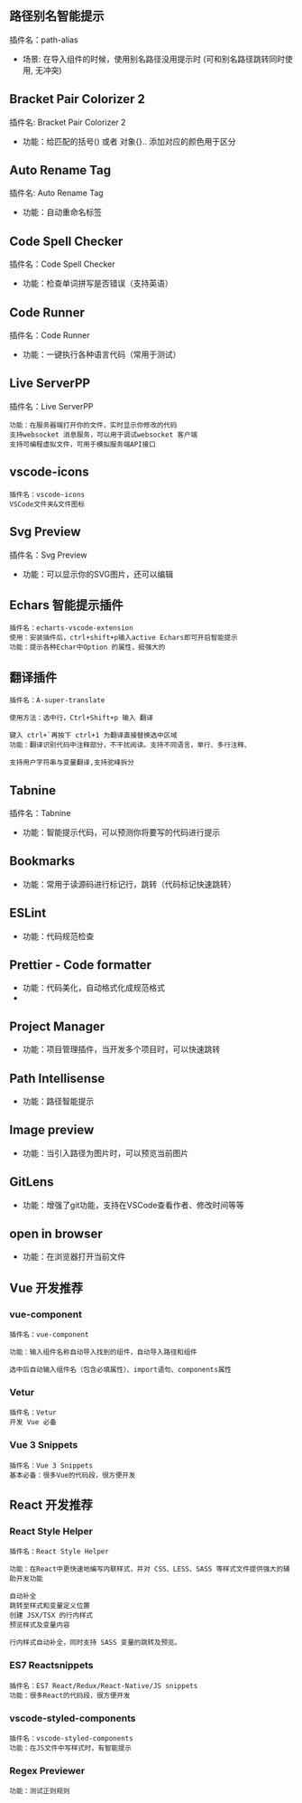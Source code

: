 ## 路径别名智能提示
插件名：path-alias
- 场景: 在导入组件的时候，使用别名路径没用提示时 (可和别名路径跳转同时使用, 无冲突)

## Bracket Pair Colorizer 2
插件名: Bracket Pair Colorizer 2
- 功能：给匹配的括号() 或者 对象{}.. 添加对应的颜色用于区分

## Auto Rename Tag
插件名: Auto Rename Tag
- 功能：自动重命名标签

## Code Spell Checker
插件名：Code Spell Checker
- 功能：检查单词拼写是否错误（支持英语）

## Code Runner
插件名：Code Runner
- 功能：一键执行各种语言代码（常用于测试）

## Live ServerPP
插件名：Live ServerPP

	功能：在服务器端打开你的文件，实时显示你修改的代码
	支持websocket 消息服务，可以用于调试websocket 客户端
	支持可编程虚拟文件，可用于模拟服务端API接口
	
## vscode-icons
	插件名：vscode-icons
	VSCode文件夹&文件图标

## Svg Preview
插件名：Svg Preview
- 功能：可以显示你的SVG图片，还可以编辑

## Echars 智能提示插件
	插件名：echarts-vscode-extension
	使用：安装插件后，ctrl+shift+p输入active Echars即可开启智能提示
	功能：提示各种Echar中Option 的属性，挺强大的

## 翻译插件
	插件名：A-super-translate

	使用方法：选中行，Ctrl+Shift+p 输入 翻译

	键入 ctrl+`再按下 ctrl+1 为翻译直接替换选中区域
	功能：翻译识别代码中注释部分，不干扰阅读。支持不同语言，单行、多行注释、

	支持用户字符串与变量翻译,支持驼峰拆分

## Tabnine
插件名：Tabnine
- 功能：智能提示代码，可以预测你将要写的代码进行提示

## Bookmarks
- 功能：常用于读源码进行标记行，跳转（代码标记快速跳转）

## ESLint
- 功能：代码规范检查

## Prettier - Code formatter
- 功能：代码美化，自动格式化成规范格式
- 
## Project Manager
- 功能：项目管理插件，当开发多个项目时，可以快速跳转

## Path Intellisense
- 功能：路径智能提示

## Image preview
- 功能：当引入路径为图片时，可以预览当前图片

## GitLens
- 功能：增强了git功能，支持在VSCode查看作者、修改时间等等

## open in browser
- 功能：在浏览器打开当前文件

## Vue 开发推荐
### vue-component
	插件名：vue-component

	功能：输入组件名称自动导入找到的组件，自动导入路径和组件

	选中后自动输入组件名（包含必填属性）、import语句、components属性
	
### Vetur
	插件名：Vetur
	开发 Vue 必备
	
### Vue 3 Snippets
	插件名：Vue 3 Snippets
	基本必备：很多Vue的代码段，很方便开发

## React 开发推荐
### React Style Helper
	插件名：React Style Helper

	功能：在React中更快速地编写内联样式，并对 CSS、LESS、SASS 等样式文件提供强大的辅助开发功能

	自动补全
	跳转至样式和变量定义位置
	创建 JSX/TSX 的行内样式
	预览样式及变量内容

	行内样式自动补全，同时支持 SASS 变量的跳转及预览。
	
### ES7 Reactsnippets
	插件名：ES7 React/Redux/React-Native/JS snippets
	功能：很多React的代码段，很方便开发

### vscode-styled-components
	插件名：vscode-styled-components
	功能：在JS文件中写样式时，有智能提示
	
	
### Regex Previewer
	功能：测试正则规则